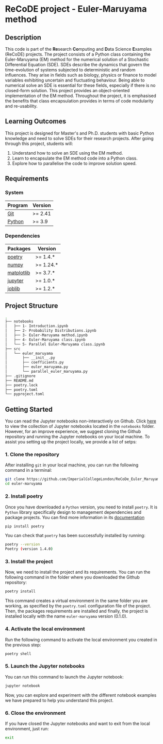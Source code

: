 # ReCoDE project - Euler-Maruyama method

## Description

This code is part of the **Re**search **Co**mputing and **D**ata Science **E**xamples (ReCoDE) projects. 
The project consists of a Python class containing the Euler-Maruyama (EM) method for the numerical solution
of a Stochastic Differential Equation (SDE). SDEs describe the dynamics that govern the time-evolution of 
systems subjected to deterministic and random influences. They arise in fields such as biology, physics or 
finance to model variables exhibiting uncertain and fluctuating behaviour. Being able to numerical solve an SDE 
is essential for these fields, especially if there is no closed-form solution. This project provides an 
object-oriented implementation of the EM method. Throughout the project, it is emphasised the benefits that
class encapsulation provides in terms of code modularity and re-usability.

## Learning Outcomes
This project is designed for Master's and Ph.D. students with basic Python knowledge and need to solve SDEs
for their research projects. After going through this project, students will:

1. Understand how to solve an SDE using the EM method.
2. Learn to encapsulate the EM method code into a Python class.
3. Explore how to parallelise the code to improve solution speed.


## Requirements

### System

| Program                                                    | Version |
|------------------------------------------------------------|---------|
| [Git](https://git-scm.com/)                                | >= 2.41 |
| [Python](https://www.python.org/downloads/)                | >= 3.9  |

### Dependencies

| Packages                                               | Version   |
|--------------------------------------------------------|-----------|
| [poetry](https://python-poetry.org/docs/)              | >= 1.4.*  |
| [numpy](https://numpy.org/doc/stable/)                 | >= 1.24.* |
| [matplotlib](https://matplotlib.org/stable/index.html) | >= 3.7.*  |
| [jupyter](http://jupyter.org/install)                  | >= 1.0.*  |
| [joblib](https://joblib.readthedocs.io/en/stable/)     | >= 1.2.*  |

## Project Structure
```bash 
.
├── notebooks
│   ├── 1- Introduction.ipynb
│   ├── 2- Probability Distributions.ipynb
│   ├── 3- Euler-Maruyama method.ipynb
│   ├── 4- Euler-Maruyama class.ipynb
│   └── 5- Parallel Euler-Maruyama class.ipynb
├── src
│   └── euler_maruyama
│       ├── __init__.py
│       ├── coefficients.py
│       ├── euler_maruyama.py
│       └── parallel_euler_maruyama.py
├── .gitignore
├── README.md
├── poetry.lock
├── poetry.toml
└── pyproject.toml
```

## Getting Started

You can read the Jupyter notebooks non-interactively on Github. Click [here](https://github.com/ImperialCollegeLondon/ReCoDe_Euler_Maruyama/tree/main/notebooks)
to view the collection of Jupyter notebooks located in the ``notebooks`` folder. However, for an improve experience, we suggest cloning the Github repository and running the Jupyter notebooks on your local
machine. To assist you setting up the project locally, we provide a list of setps:

### 1. Clone the repository

After installing `git` in your local machine, you can run the following command in a terminal:

```bash
git clone https://github.com/ImperialCollegeLondon/ReCoDe_Euler_Maruyama.git euler-maruyama
cd euler-maruyama
```

### 2. Install poetry

Once you have downloaded a `Python` version, you need to install `poetry`. It is `Python` library 
specifically design to management dependencies and package projects. You can find more information in
its [documentation](https://python-poetry.org/)

```bash
pip install poetry
```

You can check that `poetry` has been successfully installed by running:

```bash
poetry --version
Poetry (version 1.4.0)
```


### 3. Install the project

Now, we need to install the project and its requirements. You can run the following command in the folder 
where you downloaded the Github repository:

```bash
poetry install
```

This command creates a virtual environment in the same folder you are working, as specified by the
`poetry.toml` configuration file of the project. Then, the packages requirements are installed and
finally, the project is installed locally with the name `euler-maruyama` version (0.1.0).

### 4. Activate the local environment

Run the following command to activate the local environment you created in the previous step:

```bash
poetry shell
```

### 5. Launch the Jupyter notebooks

You can run this command to launch the Jupyter notebook:

```bash
jupyter notebook
```

Now, you can explore and experiment with the different notebook examples we have prepared to help you
understand this project.

### 6. Close the environment

If you have closed the Jupyter notebooks and want to exit from the local environment, just run:

```bash
exit
```
